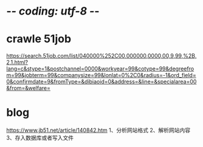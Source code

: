 # -*- coding: utf-8 -*-
# crawle 51job
https://search.51job.com/list/040000%252C00,000000,0000,00,9,99,%2B,2,1.html?lang=c&stype=1&postchannel=0000&workyear=99&cotype=99&degreefrom=99&jobterm=99&companysize=99&lonlat=0%2C0&radius=-1&ord_field=0&confirmdate=9&fromType=&dibiaoid=0&address=&line=&specialarea=00&from=&welfare=
# blog
https://www.jb51.net/article/140842.htm
1、分析网站格式
2、解析网站内容
3、存入数据库或者写入文件


